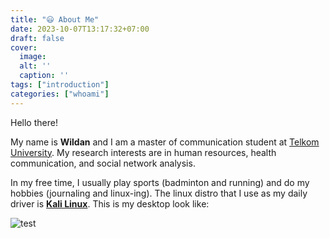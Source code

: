 ```yaml
---
title: "😃 About Me"
date: 2023-10-07T13:17:32+07:00
draft: false
cover:
  image: 
  alt: ''
  caption: ''
tags: ["introduction"]
categories: ["whoami"]
---
```


Hello there! 

My name is **Wildan** and I am a master of communication student at [Telkom University](https://mcomms.telkomuniversity.ac.id/). 
My research interests are in human resources, health communication, and social network analysis.

In my free time, I usually play sports (badminton and running) and do my hobbies (journaling and linux-ing). The linux distro that I use as my daily driver is [**Kali Linux**](https://www.kali.org/).
This is my desktop look like:

![test](/mydesktop.png)
